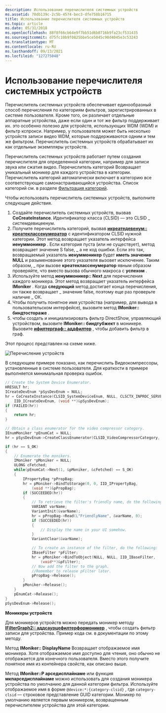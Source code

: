 ```yaml
---
description: Использование перечислителя системных устройств
ms.assetid: 70db139c-2c5b-4574-bec3-dfe758b16715
title: Использование перечислителя системных устройств
ms.topic: article
ms.date: 05/31/2018
ms.openlocfilehash: 88f8f66cb64e9f7bb51d6b0716b9fa23cf531435
ms.sourcegitcommit: d75fc10b9f0825bbe5ce5045c90d4045e3c53243
ms.translationtype: MT
ms.contentlocale: ru-RU
ms.lasthandoff: 09/13/2021
ms.locfileid: "127275048"
---
```

# <a name="using-the-system-device-enumerator"></a>Использование перечислителя системных устройств

Перечислитель системных устройств обеспечивает единообразный способ перечисления по категориям фильтров, зарегистрированных в системе пользователя. Кроме того, он различает отдельные аппаратные устройства, даже если один и тот же фильтр поддерживает их. это особенно полезно для устройств, использующих WDM (WDM) и фильтр кспрокси. Например, у пользователя может быть несколько устройств записи видео WDM, которые поддерживаются одним и тем же фильтром. Перечислитель системных устройств обрабатывает их как отдельные экземпляры устройств.

Перечислитель системных устройств работает путем создания перечислителя для определенной категории, например для записи звука или сжатия видео. Перечислитель категорий Возвращает уникальный моникер для каждого устройства в категории. Перечислитель категорий автоматически включает в категорию все соответствующие самонастраивающийся устройства. Список категорий см. в разделе [Фильтрация категорий](filter-categories.md).

Чтобы использовать перечислитель системных устройств, выполните следующие действия.

1.  Создайте перечислитель системных устройств, вызвав **CoCreateInstance**. Идентификатор класса (CLSID) — это CLSID \_ системдевицеенум.
2.  Получите перечислитель категорий, вызвав [**икреатедевенум:: креатеклассенумератор**](/windows/desktop/api/Strmif/nf-strmif-icreatedevenum-createclassenumerator) с идентификатором CLSID нужной категории. Этот метод возвращает указатель интерфейса **иенуммоникер** . Если категория пуста (или не существует), метод возвращает значение S false, \_ а не код ошибки. Если это так, возвращаемый указатель **иенуммоникер** будет **иметь значение NULL** и разыменование этого указателя вызовет исключение. Таким образом, \_ при вызове **креатеклассенумератор** явным образом проверяйте, что вместо вызова обычного макроса с **успехом** .
3.  Используйте метод **иенуммоникер:: Next** для перечисления каждого моникера. Этот метод возвращает указатель интерфейса **IMoniker** . Когда **следующий** метод достигает конца перечисления, он также возвращает \_ значение false, поэтому еще раз проверьте наличие \_ ОК.
4.  Чтобы получить понятное имя устройства (например, для вывода в пользовательском интерфейсе), вызовите метод **IMoniker:: биндтостораже** .
5.  чтобы создать и инициализировать фильтр DirectShow, управляющий устройством, вызовите **IMoniker:: биндтубжект** в моникере. Вызовите [**ифилтерграф:: аддфилтер**](/windows/desktop/api/Strmif/nf-strmif-ifiltergraph-addfilter) , чтобы добавить фильтр в граф.

Этот процесс представлен на схеме ниже.

![Перечисление устройств](images/sysdevenum.png)

В следующем примере показано, как перечислить Видеокомпрессоры, установленные в системе пользователя. Для краткости в примере выполняется минимальная проверка ошибок.


```C++
// Create the System Device Enumerator.
HRESULT hr;
ICreateDevEnum *pSysDevEnum = NULL;
hr = CoCreateInstance(CLSID_SystemDeviceEnum, NULL, CLSCTX_INPROC_SERVER,
    IID_ICreateDevEnum, (void **)&pSysDevEnum);
if (FAILED(hr))
{
    return hr;
}

// Obtain a class enumerator for the video compressor category.
IEnumMoniker *pEnumCat = NULL;
hr = pSysDevEnum->CreateClassEnumerator(CLSID_VideoCompressorCategory, &pEnumCat, 0);

if (hr == S_OK) 
{
    // Enumerate the monikers.
    IMoniker *pMoniker = NULL;
    ULONG cFetched;
    while(pEnumCat->Next(1, &pMoniker, &cFetched) == S_OK)
    {
        IPropertyBag *pPropBag;
        hr = pMoniker->BindToStorage(0, 0, IID_IPropertyBag, 
            (void **)&pPropBag);
        if (SUCCEEDED(hr))
        {
            // To retrieve the filter's friendly name, do the following:
            VARIANT varName;
            VariantInit(&varName);
            hr = pPropBag->Read(L"FriendlyName", &varName, 0);
            if (SUCCEEDED(hr))
            {
                // Display the name in your UI somehow.
            }
            VariantClear(&varName);

            // To create an instance of the filter, do the following:
            IBaseFilter *pFilter;
            hr = pMoniker->BindToObject(NULL, NULL, IID_IBaseFilter,
                (void**)&pFilter);
            // Now add the filter to the graph. 
            //Remember to release pFilter later.
            pPropBag->Release();
        }
        pMoniker->Release();
    }
    pEnumCat->Release();
}
pSysDevEnum->Release();
```



**Моникеры устройств**

Для моникеров устройств можно передать моникер методу [**IFilterGraph2:: аддсаурцефилтерформоникер**](/windows/desktop/api/Strmif/nf-strmif-ifiltergraph2-addsourcefilterformoniker) , чтобы создать фильтр записи для устройства. Пример кода см. в документации по этому методу.

Метод **IMoniker:: DisplayName** Возвращает отображаемое имя моникера. Хотя отображаемое имя доступно для чтения, оно обычно не отображается для конечного пользователя. Вместо этого получите понятное имя из контейнера свойств, как описано выше.

Метод **IMoniker::P арседисплайнаме** или функция **мкпарседисплайнаме** можно использовать для создания моникера устройства по умолчанию для данной категории фильтра. Используйте отображаемое имя в форме `@device:*:{category-clsid}` , где `category-clsid` — строковое представление GUID категории. Моникер по умолчанию является первым моникером, возвращенным перечислителем устройства для этой категории.

 

 



